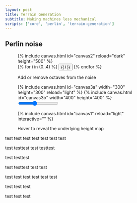 ```yaml
---
layout: post
title: Terrain Generation
subtitle: Making machines less mechanical
scripts: ['core', 'perlin', 'terrain-generation']
---
```

## Perlin noise
<figure>
{% include canvas.html id="canvas2" reload="dark" height="500" %}
<div class="overlay overlay-top overlay-right">
    <div class="btn-group">
    {% for i in (0..4) %}
    <button type="button" class="btn btn-secondary btn-sm no-focus active" data-toggle="button" aria-pressed="true" onclick="toggle_button_canvas2({{ i }})">{{ i }}</button>
    {% endfor %}
    </div>
</div>
<figcaption>
<p class="caption">Add or remove octaves from the noise</p>
</figcaption>
</figure>


<!-- ## 2D stacked noise
<figure>
{% include canvas.html id="canvas0" reload="light" interactive="" %}
</figure> -->

<figure>
<div class="canvas-group canvas-group-2">
    {% include canvas.html id="canvas3a" width="300" height="300" reload="light" %}
    {% include canvas.html id="canvas3b" width="400" height="400" %}
</div>
<figcaption>
    <input type="range" min="0" max="1" value=".4" step="0.01" class="slider" id="canvas2-slider">
</figcaption>
</figure>

<figure>
{% include canvas.html id="canvas1" reload="light" interactive="" %}
<figcaption><p class="caption">Hover to reveal the underlying height map</p></figcaption>
</figure>
test
test
test
test
test
test
test

test
testtest
test
testtest

test
testtest

test
testtest
test
test

test
test
test
test
test
test

test
test
test


test
test
test
